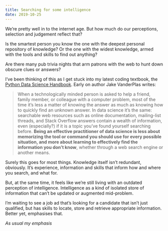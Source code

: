 ```yaml
---
title: Searching for some intelligence
date: 2019-10-25
---
```


<!--kg-card-begin: html--><p>We’re pretty well in to the internet age. But how much do our perceptions, selection and judgement reflect that?</p>
<p>Is the smartest person you know the one with the deepest personal repository of knowledge? Or the one with the widest knowledge, armed with the tools and skills to find out anything?</p>
<p>Are there many pub trivia nights that arm patrons with the web to hunt down obscure clues or answers?</p>
<p>I’ve been thinking of this as I get stuck into my latest coding textbook, the <a href="https://www.worldcat.org/title/python-data-science-handbook-essential-tools-for-working-with-data/oclc/967515269">Python Data Science Handbook</a>. Early on author Jake VanderPlas writes:</p>
<blockquote><p>When a technologically minded person is asked to help a friend, family member, or colleague with a computer problem, most of the time it’s less a matter of knowing the answer as much as knowing how to quickly find an unknown answer. In data science it’s the same: searchable web resources such as online documentation, mailing-list threads, and Stack Overflow answers contain a wealth of information, even (especially?) if it is a topic you’ve found yourself searching before. <strong>Being an effective practitioner of data science is less about memorizing the tool or command you should use for every possible situation, and more about learning to effectively find the information you don’t know</strong>, whether through a web search engine or another means.</p>
</blockquote>
<p>Surely this goes for most things. Knowledge itself isn’t redundant, obviously. It’s experience, information and skills that inform how and where you search, and what for.</p>
<p>But, at the same time, it feels like we’re still living with an outdated perception of intelligence. Intelligence as a kind of isolated store of information that can’t be updated or augmented mid-problem.</p>
<p>I’m waiting to see a job ad that’s looking for a candidate that isn’t just qualified, but has skills to locate, store and retrieve appropriate information. Better yet, emphasises that.</p>
<p><em>As usual my emphasis</em></p>
<!--kg-card-end: html-->